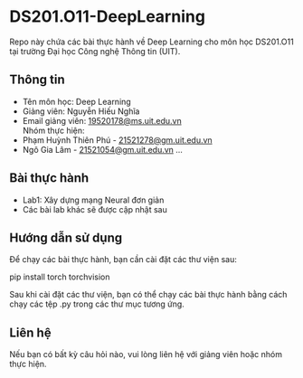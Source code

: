 # DS201.O11-DeepLearning
Repo này chứa các bài thực hành về Deep Learning cho môn học DS201.O11 tại trường Đại học Công nghệ Thông tin (UIT).

## Thông tin
- Tên môn học: Deep Learning
- Giảng viên: Nguyễn Hiếu Nghĩa
- Email giảng viên: 19520178@ms.uit.edu.vn <br>
Nhóm thực hiện:
- Phạm Huỳnh Thiên Phú - 21521278@gm.uit.edu.vn
- Ngô Gia Lâm - 21521054@gm.uit.edu.vn
...
## Bài thực hành
- Lab1: Xây dựng mạng Neural đơn giản
- Các bài lab khác sẽ được cập nhật sau

## Hướng dẫn sử dụng
Để chạy các bài thực hành, bạn cần cài đặt các thư viện sau: <br>

pip install torch torchvision<br>

Sau khi cài đặt các thư viện, bạn có thể chạy các bài thực hành bằng cách chạy các tệp .py trong các thư mục tương ứng.

## Liên hệ
Nếu bạn có bất kỳ câu hỏi nào, vui lòng liên hệ với giảng viên hoặc nhóm thực hiện.

